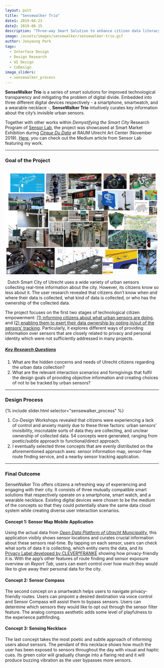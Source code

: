```yaml
---
layout: post
title: "Sensewalker Trio"
date1: 2019-04-23
date2: 2019-08-15
description: "Three-way Smart Solution to enhance citizen data literacy"
image: /assets/images/sensewalker/sensewalker-trio.gif
author: Jooyoung Park
tags: 
  - Interface Design
  - Design Research
  - UI Design
  - CoDesign
image_sliders:
  - sensewalker_process
---
```

**SenseWalker Trio** is a series of smart solutions for improved technological transparency and mitigating the problem of digital divide. Embedded into three different digital devices respectively - a smartphone, smartwatch, and a wearable necklace -, **SenseWalker Trio** intuitively curates key information about the city’s invisible urban sensors. 
 
Together with other works within *Demystifying the Smart City* Research Program of <a href="https://www.sensorlab.nl/" target="_blank">Sensor Lab</a>, the project was showcased at Smart Market Exhibition during *<a href="https://raumutrecht.nl/event/cirque-du-data/" target="_blank">Cirque Du Data</a>* at RAUM Utrecht Art Center (November 2019). <a href="https://medium.com/sensor-lab/looking-back-on-demystifying-the-smart-city-a-year-of-research-on-the-trade-off-between-citizen-1ce0939efbf9" target="_blank">Here</a>, you can check out the Medium article from Sensor Lab featuring my work.
<hr/>

### Goal of the Project
&nbsp;
![Placeholder](/assets/images/sensewalker/sensewalker-trio-01.jpg#full)

&nbsp;
Dutch Smart City of Utrecht uses a wide variety of urban sensors collecting real-time information about the city. However, its citizens know so less about it. The user research revealed that citizens don’t know when and where their data is collected, what kind of data is collected, or who has the ownership of the collected data.

The project focuses on the first two stages of technological citizen empowerment: <ins>(1) informing citizens about what urban sensors are doing</ins>, and <ins>(2) enabling them to exert their data ownership by opting in/out of the sensors’ tracking</ins>. Particularly, it explores different ways of providing information over sensors that are closely related to privacy and personal identity which were not sufficiently addressed in many projects. 

##### <ins>Key Research Questions</ins>
1. What are the hidden concerns and needs of Utrecht citizens regarding the urban data collection?
2. What are the relevant interaction scenarios and formgivings that fulfil the design goals of providing objective information and creating choices of not to be tracked by urban sensors?
&nbsp;

<hr/>

### Design Process

{% include slider.html selector="sensewalker_process" %}

1. Co-Design Workshops revealed that citizens were experiencing a lack of control and anxiety mainly due to these three factors: urban sensors’ invisibility, inscrutable sorts of data they are collecting, and unclear ownership of collected data. 54 concepts were generated, ranging from poetic/subtle approach to functional/direct approach.
2. I eventually selected three concepts that are evenly distributed on the aforementioned approach axes: sensor information map, sensor-free route finding service, and a nearby sensor tracking application. 

<hr/>

### Final Outcome
SenseWalker Trio offers citizens a refreshing way of experiencing and engaging with their city. It consists of three mutually compatible smart solutions that respectively operate on a smartphone, smart watch, and a wearable necklace. Existing digital devices were chosen to be the medium of the concepts so that they could potentially share the same data cloud system while creating diverse user interaction scenarios. 

#### Concept 1: Sensor Map Mobile Application
Using the actual data from *<a href="https://utrecht.dataplatform.nl/#/home" target="_blank">Open Data Platform of Utrecht Municipality</a>*, this application visibly shows sensor locations and curates crucial information about these sensors real-time. By tapping on each sensor, users can check what sorts of data it is collecting, which entity owns the data, and its <a href="https://europeandesign.org/submissions/privacy-label/" target="_blank">Privacy Label developed by CLEVERºFRANKE</a> showing how privacy-friendly it is. With the app’s other features of route finding and sensor exposure overview on *Report Tab*, users can exert control over how much they would like to give away their personal data for the city.

#### Concept 2: Sensor Compass
The second concept on a smartwatch helps users to navigate privacy-friendly routes. Users can pinpoint a desired destination via voice control and Sensor Compass will assist them to bypass sensors. Users can determine which sensors they would like to opt out through the sensor filter feature. The analog compass aesthetic adds some level of playfulness to the experience pathfinding.

#### Concept 3: Sensing Necklace
The last concept takes the most poetic and subtle approach of informing users about sensors. The pendant of this necklace shows how much the user has been exposed to sensors throughout the day with visual and haptic cues. Its green color will gradually change into a flaring red and it will produce buzzing vibration as the user bypasses more sensors.
